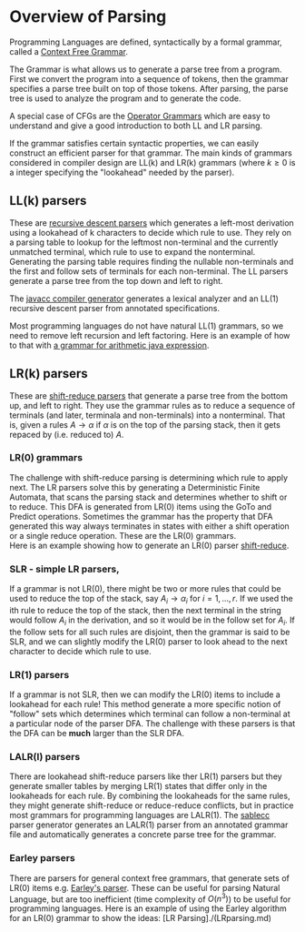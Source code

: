 # Overview of Parsing

Programming Languages are defined, syntactically by a formal grammar, called a [Context Free Grammar](./CFG.md).

The Grammar is what allows us to generate a parse tree from a program. First we convert the program into a sequence of tokens,
then the grammar specifies a parse tree built on top of those tokens. After parsing, the parse tree is used to analyze the program
and to generate the code.

A special case of CFGs are the [Operator Grammars](./OperatorGrammars.md) which are easy to understand and give a good introduction to both
LL and LR parsing.

If the grammar satisfies certain syntactic properties, we can easily construct an efficient parser for that grammar.
The main kinds of grammars considered in compiler design are LL(k) and LR(k) grammars (where $k\ge 0$ is a integer specifying the "lookahead" needed by the parser).

## LL(k) parsers
These are [recursive descent parsers](./recursive_descent.md) which generates a left-most derivation using a lookahead of k characters to decide which rule to use. They rely on a parsing table to lookup for the leftmost non-terminal and the currently unmatched terminal, which rule to use to expand the nonterminal. Generating the parsing table requires finding the nullable non-terminals and the first and follow sets of terminals for each non-terminal. The LL parsers generate a parse tree from the top down and left to right.

The [javacc compiler generator](./javacc.md) generates a lexical analyzer and an LL(1) recursive descent parser from annotated specifications.

Most programming languages do not have natural LL(1) grammars, so we need to remove left recursion and left factoring. Here is an example of how to that with 
[a grammar for arithmetic java expression](./expressionDemo.md).

##  LR(k) parsers
These are [shift-reduce parsers](./shift-reduce.md) that generate a parse tree from the bottom up, and left to right. They use the grammar rules as to reduce a sequence of terminals (and later, terminala and non-terminals) into a nonterminal. That is, given a rules $A\rightarrow \alpha$ if $\alpha$ is on the top of the parsing stack, then it gets repaced by (i.e. reduced to) $A$.

### LR(0) grammars
The challenge with shift-reduce parsing is determining which rule to apply next. The LR parsers solve this by generating a Deterministic Finite Automata, that scans the parsing stack and determines whether to shift or to reduce. This DFA is generated from LR(0) items using the GoTo and Predict operations. Sometimes the grammar has the property that DFA generated this way always terminates in states with either a shift operation or a single reduce operation.
These are the LR(0) grammars.  
Here is an example showing how to generate an LR(0) parser [shift-reduce](./shift-reduce.md).

### SLR - simple LR parsers,
If a grammar is not LR(0), there might be two or more rules that could be used to reduce the top of the stack, say $A_i\rightarrow\alpha_i$ for $i=1,\ldots,r$.  If we used the ith rule to reduce the top of the stack, then the next terminal in the string would follow $A_i$ in the derivation, and so it would be in the follow set for $A_i$.  If the follow sets for all such rules are disjoint, then the grammar is said to be SLR, and we can slightly modify the LR(0) parser to look ahead to the next character to decide which rule to use. 

### LR(1) parsers
If a grammar is not SLR, then we can modify the LR(0) items to include a lookahead for each rule!
This method generate a more specific notion of "follow" sets which determines which terminal can follow a non-terminal at a particular node of the parser DFA. The challenge with these parsers is that the DFA can be **much** larger than the SLR DFA.

### LALR(l) parsers
There are lookahead shift-reduce parsers like ther LR(1) parsers but they generate smaller tables by merging LR(1) states that differ only in the lookaheads for each rule. By combining the lookaheads for the same rules, they might generate shift-reduce or reduce-reduce conflicts, but in practice most grammars for programming languages are LALR(1).
The [sablecc](https://sablecc.org/) parser generator generates an LALR(1) parser from an
annotated grammar file and automatically generates a concrete parse tree for the grammar.

### Earley parsers
There are parsers for general context free grammars, that generate sets of LR(0) items  e.g. [Earley's parser](https://en.wikipedia.org/wiki/Earley_parser).
These can be useful for parsing Natural Language, but are too inefficient (time complexity of $O(n^3)$) to be useful for programming languages.
Here is an example of using the Earley algorithm for an LR(0) grammar to show the ideas: [LR Parsing]./(LRparsing.md)


  




